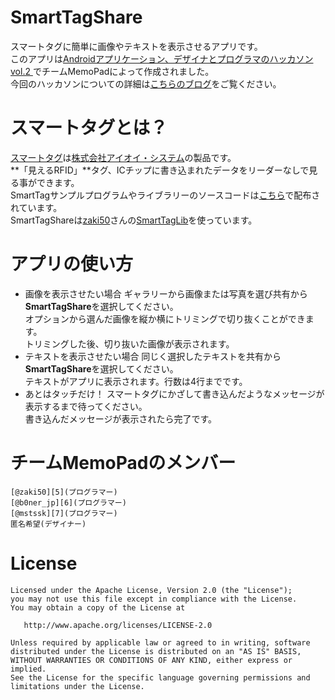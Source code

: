 SmartTagShare
=============
スマートタグに簡単に画像やテキストを表示させるアプリです。  
このアプリは[Androidアプリケーション、デザイナとプログラマのハッカソン vol.2 ][1]でチームMemoPadによって作成されました。  
今回のハッカソンについての詳細は[こちらのブログ][2]をご覧ください。  



スマートタグとは？
=============
[スマートタグ][3]は[株式会社アイオイ・システム][4]の製品です。  
**「見えるRFID」**タグ、ICチップに書き込まれたデータをリーダーなしで見る事ができます。  
SmartTagサンプルプログラムやライブラリーのソースコードは[こちら][9]で配布されています。  
SmartTagShareは[zaki50][5]さんの[SmartTagLib][8]を使っています。  



アプリの使い方
===========
 * 画像を表示させたい場合
   ギャラリーから画像または写真を選び共有から**SmartTagShare**を選択してください。  
   オプションから選んだ画像を縦か横にトリミングで切り抜くことができます。  
   トリミングした後、切り抜いた画像が表示されます。  
 * テキストを表示させたい場合
   同じく選択したテキストを共有から**SmartTagShare**を選択してください。  
   テキストがアプリに表示されます。行数は4行までです。  
 * あとはタッチだけ！
   スマートタグにかざして書き込んだようなメッセージが表示するまで待ってください。  
   書き込んだメッセージが表示されたら完了です。  



チームMemoPadのメンバー
===================
    [@zaki50][5](プログラマー)  
    [@b0ner_jp][6](プログラマー)  
    [@mstssk][7](プログラマー)  
    匿名希望(デザイナー)  



License
=======
    Licensed under the Apache License, Version 2.0 (the "License");
    you may not use this file except in compliance with the License.
    You may obtain a copy of the License at

       http://www.apache.org/licenses/LICENSE-2.0

    Unless required by applicable law or agreed to in writing, software
    distributed under the License is distributed on an "AS IS" BASIS,
    WITHOUT WARRANTIES OR CONDITIONS OF ANY KIND, either express or implied.
    See the License for the specific language governing permissions and
    limitations under the License.




[1]: http://atnd.org/events/23787
[2]: http://d.hatena.ne.jp/bs-android/20120206
[3]: http://www.hello-aioi.com/product/smarttag.html
[4]: http://www.hello-aioi.com/
[5]: http://twitter.com/zaki50
[6]: http://twitter.com/b0ner_jp
[7]: http://twitter.com/mstssk
[8]: https://github.com/zaki50/SmartTagLib
[9]: http://www.hello-aioi.com/rfid_smarttag/download.html
